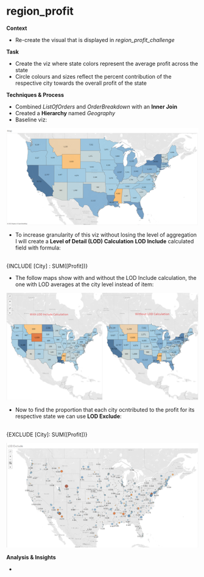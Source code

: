 # region_profit
**Context**

- Re-create the visual that is displayed in *region_profit_challenge*

**Task**

- Create the viz where state colors represent the average profit across the state
- Circle colours and sizes reflect the percent contribution of the respective city towards the overall profit of the state

**Techniques & Process**

- Combined *ListOfOrders* and *OrderBreakdown* with an **Inner Join**
- Created a **Hierarchy** named *Geography*
- Baseline viz:

![](https://github.com/latiful-hassan/region_profit/blob/main/region_profit_screenshots/baseline_viz.png)

- To increase granularity of this viz without losing the level of aggregation I will create a **Level of Detail (LOD) Calculation**
**LOD Include** calculated field with formula: 
<br />
{INCLUDE [City] : SUM([Profit])} <br />

- The follow maps show with and without the LOD Include calculation, the one with LOD averages at the city level instead of item:

![](https://github.com/latiful-hassan/region_profit/blob/main/region_profit_screenshots/lod_include.png)

- Now to find the proportion that each city ocntributed to the profit for its respective state we can use **LOD Exclude**:
<br />
{EXCLUDE [City]: SUM([Profit])} <br />

![](https://github.com/latiful-hassan/region_profit/blob/main/region_profit_screenshots/lod_exclude.png)

**Analysis & Insights**

-
